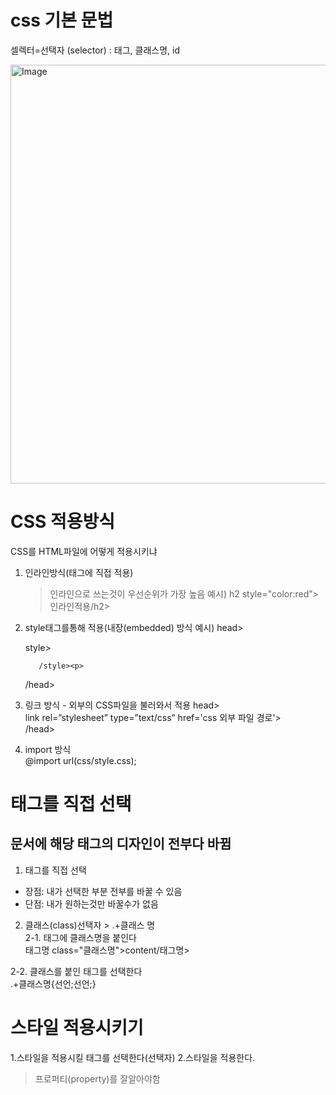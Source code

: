 # css 기본 문법
셀렉터=선택자 (selector) : 태그, 클래스명, id

<img width="670" alt="Image" src="https://github.com/user-attachments/assets/fab07437-f8c7-4e2b-94da-dd66d69abc90" />

# CSS 적용방식
CSS를 HTML파일에 어떻게 적용시키냐

1. 인라인방식(태그에 직접 적용)
   >인라인으로 쓰는것이 우선순위가 가장 높음
예시) h2 style="color:red">인라인적용/h2>

2. style태그를통해 적용(내장(embedded) 방식
예시) head><br>
          <p>style>
   
          /style><p>
      /head><br>
      
4. 링크 방식 - 외부의 CSS파일을 불러와서 적용
 head><br>
    link rel=”stylesheet” type=”text/css” href='css 외부 파일 경로'><br>
 /head><br>

5. import 방식<br>
 @import url(css/style.css);

# 태그를 직접 선택
## 문서에 해당 태그의 디자인이 전부다 바뀜
1. 태그를 직접 선택
- 장점: 내가 선택한 부분 전부를 바꿀 수 있음
- 단점: 내가 원하는것만 바꿀수가 없음

2. 클래스(class)선택자 > .+클래스 명<br>
2-1. 태그에 클래스명을 붙인다<br>
   태그명 class="클래스명">content/태그명>

2-2. 클래스를 붙인 태그를 선택한다<br>
   .+클래스명{선언;선언;}

# 스타일 적용시키기
1.스타일을 적용시킬 태그를 선택한다(선택자)
2.스타일을 적용한다.
> 프로퍼티(property)를 잘알아야함

